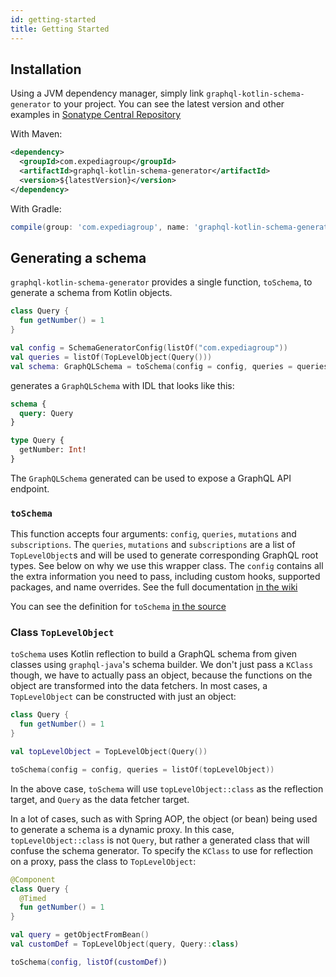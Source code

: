 ```yaml
---
id: getting-started 
title: Getting Started
---
```

## Installation

Using a JVM dependency manager, simply link `graphql-kotlin-schema-generator` to your project. You can see the latest
version and other examples in [Sonatype Central
Repository](https://search.maven.org/artifact/com.expediagroup/graphql-kotlin-schema-generator)

With Maven:

```xml
<dependency>
  <groupId>com.expediagroup</groupId>
  <artifactId>graphql-kotlin-schema-generator</artifactId>
  <version>${latestVersion}</version>
</dependency>
```

With Gradle:

```groovy
compile(group: 'com.expediagroup', name: 'graphql-kotlin-schema-generator', version: "$latestVersion")
```

## Generating a schema

`graphql-kotlin-schema-generator` provides a single function, `toSchema`, to generate a schema from Kotlin objects.

```kotlin
class Query {
  fun getNumber() = 1
}

val config = SchemaGeneratorConfig(listOf("com.expediagroup"))
val queries = listOf(TopLevelObject(Query()))
val schema: GraphQLSchema = toSchema(config = config, queries = queries)
```

generates a `GraphQLSchema` with IDL that looks like this:

```graphql
schema {
  query: Query
}

type Query {
  getNumber: Int!
}
```

The `GraphQLSchema` generated can be used to expose a GraphQL API endpoint.

### `toSchema`

This function accepts four arguments: `config`, `queries`, `mutations` and `subscriptions`. The `queries`, `mutations`
and `subscriptions` are a list of `TopLevelObject`s and will be used to generate corresponding GraphQL root types. See
below on why we use this wrapper class. The `config` contains all the extra information you need to pass, including
custom hooks, supported packages, and name overrides. See the full documentation [in the
wiki](https://github.com/ExpediaGroup/graphql-kotlin/wiki/Schema-Generator-Configuration)

You can see the definition for `toSchema` [in the
source](https://github.com/ExpediaGroup/graphql-kotlin/blob/master/graphql-kotlin-schema-generator/src/main/kotlin/com/expediagroup/graphql/toSchema.kt)

### Class `TopLevelObject`

`toSchema` uses Kotlin reflection to build a GraphQL schema from given classes using `graphql-java`'s schema builder. We
don't just pass a `KClass` though, we have to actually pass an object, because the functions on the object are
transformed into the data fetchers. In most cases, a `TopLevelObject` can be constructed with just an object:

```kotlin
class Query {
  fun getNumber() = 1
}

val topLevelObject = TopLevelObject(Query())

toSchema(config = config, queries = listOf(topLevelObject))
```

In the above case, `toSchema` will use `topLevelObject::class` as the reflection target, and `Query` as the data fetcher
target.

In a lot of cases, such as with Spring AOP, the object (or bean) being used to generate a schema is a dynamic proxy. In
this case, `topLevelObject::class` is not `Query`, but rather a generated class that will confuse the schema generator.
To specify the `KClass` to use for reflection on a proxy, pass the class to `TopLevelObject`:

```kotlin
@Component
class Query {
  @Timed
  fun getNumber() = 1
}

val query = getObjectFromBean()
val customDef = TopLevelObject(query, Query::class)

toSchema(config, listOf(customDef))
```
